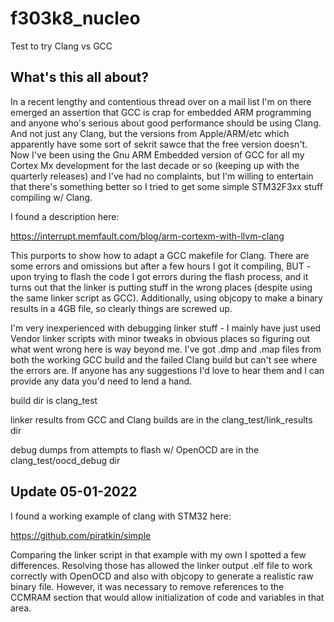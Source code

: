 # f303k8_nucleo
Test to try Clang vs GCC

## What's this all about?
In a recent lengthy and contentious thread over on a mail list I'm on there emerged an assertion that GCC is crap for embedded ARM programming and anyone who's serious about good performance should be using Clang. And not just any Clang, but the versions from Apple/ARM/etc which apparently have some sort of sekrit sawce that the free version doesn't. Now I've been using the Gnu ARM Embedded version of GCC for all my Cortex Mx development for the last decade or so (keeping up with the quarterly releases) and I've had no complaints, but I'm willing to entertain that there's something better so I tried to get some simple STM32F3xx stuff compiling w/ Clang.

I found  a description here:

https://interrupt.memfault.com/blog/arm-cortexm-with-llvm-clang

This purports to show how to adapt a GCC makefile for Clang. There are some errors and omissions but after a few hours I got it compiling, 
BUT - upon trying to flash the code I got errors during the flash process, and it turns out that the linker is putting stuff in the wrong places (despite using the same linker script as GCC). Additionally, using objcopy to make a binary results in a 4GB file, so clearly things are screwed up.

I'm very inexperienced with debugging linker stuff - I mainly have just used Vendor linker scripts with minor tweaks in obvious places so figuring out what went wrong here is way beyond me. I've got .dmp and .map files from both the working GCC build and the failed Clang build but can't see where the errors are. If anyone has any suggestions I'd love to hear them and I can provide any data you'd need to lend a hand.

build dir is clang_test

linker results from GCC and Clang builds are in the clang_test/link_results dir

debug dumps from attempts to flash w/ OpenOCD are in the clang_test/oocd_debug dir

## Update 05-01-2022
I found a working example of clang with STM32 here:

https://github.com/piratkin/simple

Comparing the linker script in that example with my own I spotted a few differences. Resolving those has allowed the linker output .elf file to work correctly with OpenOCD and also with objcopy to generate a realistic raw binary file. However, it was necessary to remove references to the CCMRAM section that would allow initialization of code and variables in that area.
